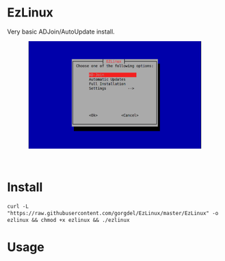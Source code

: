 # EzLinux
Very basic ADJoin/AutoUpdate install.

<p align="center"><img width="80%" src="./images/ezlinux-updated.png" /></a></p>

<br />

# Install
```
curl -L "https://raw.githubusercontent.com/gorgdel/EzLinux/master/EzLinux" -o ezlinux && chmod +x ezlinux && ./ezlinux
```
# Usage
```

```
